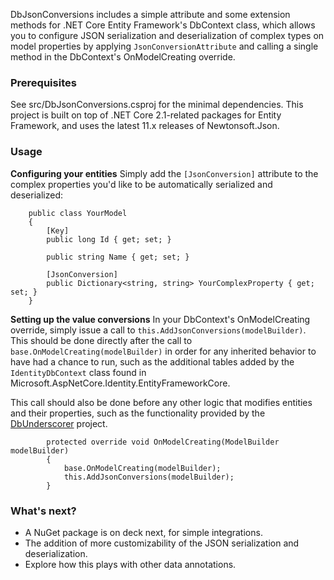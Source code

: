 DbJsonConversions includes a simple attribute and some extension methods for .NET Core Entity Framework's DbContext class, which allows you to configure JSON serialization and deserialization of complex types on model properties by applying `JsonConversionAttribute` and calling a single method in the DbContext's OnModelCreating override.

### Prerequisites
See src/DbJsonConversions.csproj for the minimal dependencies.  This project is built on top of .NET Core 2.1-related packages for Entity Framework, and uses the latest 11.x releases of Newtonsoft.Json.

### Usage
**Configuring your entities**
Simply add the `[JsonConversion]` attribute to the complex properties you'd like to be automatically serialized and deserialized:

```
    public class YourModel
    {
        [Key]
        public long Id { get; set; }

        public string Name { get; set; }

        [JsonConversion]
        public Dictionary<string, string> YourComplexProperty { get; set; }
    }
```

**Setting up the value conversions**
In your DbContext's OnModelCreating override, simply issue a call to `this.AddJsonConversions(modelBuilder)`.  This should be done directly after the call to `base.OnModelCreating(modelBuilder)` in order for any inherited behavior to have had a chance to run, such as the additional tables added by the `IdentityDbContext` class found in Microsoft.AspNetCore.Identity.EntityFrameworkCore.

This call should also be done before any other logic that modifies entities and their properties, such as the functionality provided by the [DbUnderscorer](https://github.com/Jodacola/db-underscorer) project.

```
        protected override void OnModelCreating(ModelBuilder modelBuilder)
        {
            base.OnModelCreating(modelBuilder);
            this.AddJsonConversions(modelBuilder);
        }
```

### What's next?
* A NuGet package is on deck next, for simple integrations.
* The addition of more customizability of the JSON serialization and deserialization.
* Explore how this plays with other data annotations.